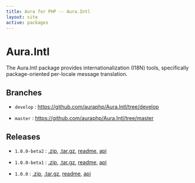 ```yaml
---
title: Aura for PHP -- Aura.Intl
layout: site
active: packages
---
```


Aura.Intl
=========

The Aura.Intl package provides internationalization (I18N) tools, specifically
package-oriented per-locale message translation.

Branches
--------

- `develop` : <https://github.com/auraphp/Aura.Intl/tree/develop>

- `master` : <https://github.com/auraphp/Aura.Intl/tree/master>

Releases
--------

- `1.0.0-beta2` : [.zip](https://github.com/auraphp/Aura.Intl/zipball/1.0.0-beta2), [.tar.gz](https://github.com/auraphp/Aura.Intl/tarball/1.0.0-beta2), [readme](1.0.0-beta2/), [api](1.0.0-beta2/api/)

- `1.0.0-beta1` : [.zip](https://github.com/auraphp/Aura.Intl/zipball/1.0.0-beta1), [.tar.gz](https://github.com/auraphp/Aura.Intl/tarball/1.0.0-beta1), [readme](1.0.0-beta1/), [api](1.0.0-beta1/api/)

- `1.0.0` : [.zip](https://github.com/auraphp/Aura.Intl/zipball/1.0.0), [.tar.gz](https://github.com/auraphp/Aura.Intl/tarball/1.0.0), [readme](1.0.0/), [api](1.0.0/api/)
